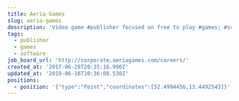```yaml
---
title: Aeria Games
slug: aeria-games
description: 'Video game #publisher focused on free to play #games; #software'
tags:
  - publisher
  - games
  - software
job_board_url: 'http://corporate.aeriagames.com/careers/'
created_at: '2017-06-28T20:35:16.990Z'
updated_at: '2019-06-16T10:36:08.530Z'
positions:
  - position: '{"type":"Point","coordinates":[52.4994456,13.4492543]}'
---
```


